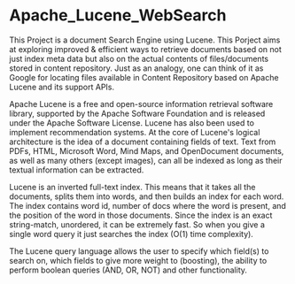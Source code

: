 # Apache_Lucene_WebSearch

This Project is a document Search Engine using Lucene. This Porject aims at exploring improved & efficient ways to retrieve documents based on not just index meta data but also on the actual contents of files/documents stored in content repository. Just as an analogy, one can think of it as Google for locating files available in Content Repository based on Apache Lucene and its support APIs.

Apache Lucene is a free and open-source information retrieval software library, supported by the Apache Software Foundation and is released under the Apache Software License. Lucene has also been used to implement recommendation systems. At the core of Lucene's logical architecture is the idea of a document containing fields of text. Text from PDFs, HTML, Microsoft Word, Mind Maps, and OpenDocument documents, as well as many others (except images), can all be indexed as long as their textual information can be extracted.

Lucene is an inverted full-text index. This means that it takes all the documents, splits them into words, and then builds an index for each word. The index contains word id, number of docs where the word is present, and the position of the word in those documents. Since the index is an exact string-match, unordered, it can be extremely fast. So when you give a single word query it just searches the index (O(1) time complexity).

The Lucene query language allows the user to specify which field(s) to search on, which fields to give more weight to (boosting), the ability to perform boolean queries (AND, OR, NOT) and other functionality.
